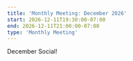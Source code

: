 ```yaml
---
title: 'Monthly Meeting: December 2026'
start: 2026-12-11T19:30:00-07:00
end: 2026-12-11T21:00:00-07:00
type: 'Monthly Meeting'
---
```


December Social!
